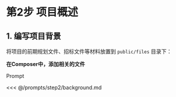 # 第2步 项目概述

## 1. 编写项目背景

将项目的前期规划文件、招标文件等材料放置到 `public/files` 目录下：

**在Composer中，添加相关的文件**

Prompt

<<< @/prompts/step2/background.md

